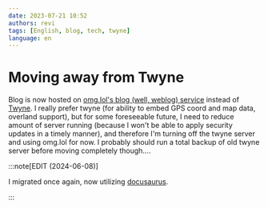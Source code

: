 ```yaml
---
date: 2023-07-21 10:52
authors: revi
tags: [English, blog, tech, twyne]
language: en
---
```


# Moving away from Twyne

Blog is now hosted on [omg.lol's blog (well, weblog) service](https://home.omg.lol/info/weblog)
instead of [Twyne](https://github.com/samwilson/twyne/).
I really prefer twyne (for ability to embed GPS coord and map data, overland support),
but for some foreseeable future, I need to reduce amount of server running
(because I won't be able to apply security updates in a timely manner), and
therefore I'm turning off the twyne server and using omg.lol for now. I probably
should run a total backup of old twyne server before moving completely though....

:::note[EDIT (2024-06-08)]

I migrated once again, now utilizing [docusaurus](https://docusaurus.io).

:::
